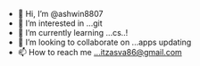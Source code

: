- 👋 Hi, I’m @ashwin8807
- 👀 I’m interested in ...git
- 🌱 I’m currently learning ...cs..!
- 💞️ I’m looking to collaborate on ...apps updating
- 📫 How to reach me ...itzasva86@gmail.com

<!---
ashwin8807/ashwin8807 is a ✨ special ✨ repository because its `README.md` (this file) appears on your GitHub profile.
You can click the Preview link to take a look at your changes.
--->
